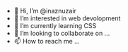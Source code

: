 - 👋 Hi, I’m @inaznuzair
- 👀 I’m interested in web devolopment
- 🌱 I’m currently learning CSS
- 💞️ I’m looking to collaborate on ...
- 📫 How to reach me ...

<!---
inaznuzair/inaznuzair is a ✨ special ✨ repository because its `README.md` (this file) appears on your GitHub profile.
You can click the Preview link to take a look at your changes.
--->
